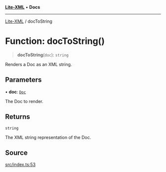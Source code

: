 [**Lite-XML**](../README.md) • **Docs**

***

[Lite-XML](../globals.md) / docToString

# Function: docToString()

> **docToString**(`doc`): `string`

Renders a Doc as an XML string.

## Parameters

• **doc**: [`Doc`](../interfaces/Doc.md)

The Doc to render.

## Returns

`string`

The XML string representation of the Doc.

## Source

[src/index.ts:53](https://github.com/softcraft-development/lite-xml/blob/e544007b3c29688aef3618108e8962fe5df46e13/src/index.ts#L53)

